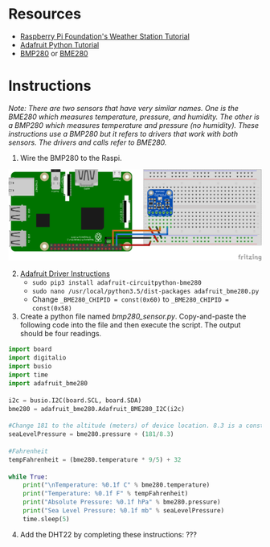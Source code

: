# Resources
* [Raspberry Pi Foundation's Weather Station Tutorial](https://projects.raspberrypi.org/en/projects/build-your-own-weather-station/3)
* [Adafruit Python Tutorial](https://circuitpython.readthedocs.io/projects/bme280/en/latest/)
* [BMP280](#) or [BME280](https://www.adafruit.com/product/2652?gclid=EAIaIQobChMI987N-6ip3gIVjFqGCh1sTQxHEAQYASABEgLhyfD_BwE)
# Instructions
_Note: There are two sensors that have very similar names. One is the BME280 which measures temperature, pressure, and humidity. The other is a BMP280 which measures temperature and pressure (no humidity). These instructions use a BMP280 but it refers to drivers that work with both sensors. The drivers and calls refer to BME280._
1. Wire the BMP280 to the Raspi.

![BMP280 Wiring Diagram](https://github.com/kjellwr4/Raspi-Weather-Station/blob/BMP280/BMP280/Raspi%20BMP280%20with%20BB_bb.png)

2. [Adafruit Driver Instructions](https://circuitpython.readthedocs.io/projects/bme280/en/latest/)
   * `sudo pip3 install adafruit-circuitpython-bme280`
   * `sudo nano /usr/local/python3.5/dist-packages adafruit_bme280.py`
   * Change `_BME280_CHIPID = const(0x60)` to `_BME280_CHIPID = const(0x58)`
3. Create a python file named _bmp280_sensor.py_. Copy-and-paste the following code into the file and then execute the script. The output should be four readings.
```python
import board
import digitalio
import busio
import time
import adafruit_bme280

i2c = busio.I2C(board.SCL, board.SDA)
bme280 = adafruit_bme280.Adafruit_BME280_I2C(i2c)

#Change 181 to the altitude (meters) of device location. 8.3 is a constant.
seaLevelPressure = bme280.pressure + (181/8.3)

#Fahrenheit
tempFahrenheit = (bme280.temperature * 9/5) + 32

while True:
    print("\nTemperature: %0.1f C" % bme280.temperature)
    print("Temperature: %0.1f F" % tempFahrenheit)
    print("Absolute Pressure: %0.1f hPa" % bme280.pressure)
    print("Sea Level Pressure: %0.1f mb" % seaLevelPressure)
    time.sleep(5)
```
4. Add the DHT22 by completing these instructions: ???
